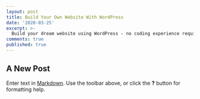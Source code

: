 ```yaml
---
layout: post
title: Build Your Own Website With WordPress
date: '2020-03-25'
excerpt: >-
  Build your dream website using WordPress - no coding experience required.
comments: true
published: true
---
```

## A New Post

Enter text in [Markdown](http://daringfireball.net/projects/markdown/). Use the toolbar above, or click the **?** button for formatting help.
